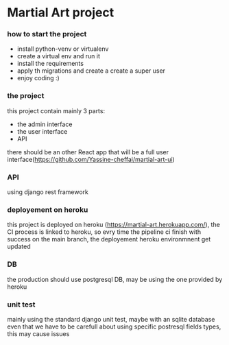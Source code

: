 # Martial Art project #


### how to start the project
  - install python-venv or virtualenv
  - create a virtual env and run it
  - install the requirements
  - apply th migrations and create a create a super user
  - enjoy coding :)

### the project
this project contain mainly 3 parts:
  - the admin interface
  - the user interface
  - API

there should be an other React app that will be a full user interface(https://github.com/Yassine-cheffai/martial-art-ui)

### API
using django rest framework

### deployement on heroku
this project is deployed on heroku (https://martial-art.herokuapp.com/), the CI process is linked to heroku, so evry time the pipeline ci finish with success on the main branch, the deployement heroku environmnent get updated

### DB
the production should use postgresql DB, may be using the one provided by heroku

### unit test
mainly using the standard django unit test, maybe with an sqlite database even that we have to be carefull about using specific postresql fields types, this may cause issues
